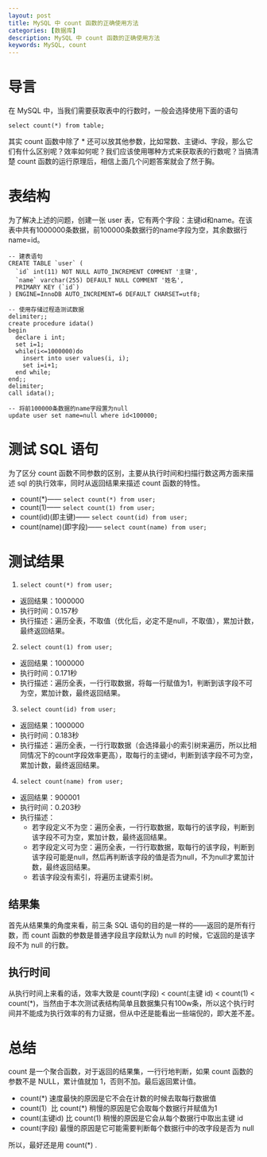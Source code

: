 ```yaml
---
layout: post
title: MySQL 中 count 函数的正确使用方法
categories: [数据库]
description: MySQL 中 count 函数的正确使用方法
keywords: MySQL, count
---
```


# 导言
在 MySQL 中，当我们需要获取表中的行数时，一般会选择使用下面的语句
````
select count(*) from table;
````
其实 count 函数中除了 * 还可以放其他参数，比如常数、主键id、字段，那么它们有什么区别呢？效率如何呢？我们应该使用哪种方式来获取表的行数呢？当搞清楚 count 函数的运行原理后，相信上面几个问题答案就会了然于胸。

# 表结构
为了解决上述的问题，创建一张 user 表，它有两个字段：主键id和name。在该表中共有1000000条数据，前100000条数据行的name字段为空，其余数据行name=id。

````
-- 建表语句
CREATE TABLE `user` (
  `id` int(11) NOT NULL AUTO_INCREMENT COMMENT '主键',
  `name` varchar(255) DEFAULT NULL COMMENT '姓名',
  PRIMARY KEY (`id`)
) ENGINE=InnoDB AUTO_INCREMENT=6 DEFAULT CHARSET=utf8;

-- 使用存储过程造测试数据
delimiter;;
create procedure idata()
begin 
  declare i int; 
  set i=1; 
  while(i<=1000000)do 
    insert into user values(i, i);
    set i=i+1; 
  end while;
end;;
delimiter;
call idata();

-- 将前100000条数据的name字段置为null
update user set name=null where id<100000;
````

# 测试 SQL 语句
为了区分 count 函数不同参数的区别，主要从执行时间和扫描行数这两方面来描述 sql 的执行效率，同时从返回结果来描述 count 函数的特性。

- count(*)—— `select count(*) from user;`
- count(1)—— `select count(1) from user;`
- count(id)(即主键)—— `select count(id) from user;`
- count(name)(即字段)—— `select count(name) from user;`

# 测试结果
1. `select count(*) from user;`
  - 返回结果：1000000
  - 执行时间：0.157秒
  - 执行描述：遍历全表，不取值（优化后，必定不是null，不取值），累加计数，最终返回结果。
2. `select count(1) from user;`
  - 返回结果：1000000
  - 执行时间：0.171秒
  - 执行描述：遍历全表，一行行取数据，将每一行赋值为1，判断到该字段不可为空，累加计数，最终返回结果。
3. `select count(id) from user;`
  - 返回结果：1000000
  - 执行时间：0.183秒
  - 执行描述：遍历全表，一行行取数据（会选择最小的索引树来遍历，所以比相同情况下的count字段效率更高），取每行的主键id，判断到该字段不可为空，累加计数，最终返回结果。
4. `select count(name) from user;`
  - 返回结果：900001
  - 执行时间：0.203秒
  - 执行描述：
      - 若字段定义不为空：遍历全表，一行行取数据，取每行的该字段，判断到该字段不可为空，累加计数，最终返回结果。
      - 若字段定义可为空：遍历全表，一行行取数据，取每行的该字段，判断到该字段可能是null，然后再判断该字段的值是否为null，不为null才累加计数，最终返回结果。
      - 若该字段没有索引，将遍历主键索引树。

## 结果集
首先从结果集的角度来看，前三条 SQL 语句的目的是一样的——返回的是所有行数，而 count 函数的参数是普通字段且字段默认为 null 的时候，它返回的是该字段不为 null 的行数。

## 执行时间
从执行时间上来看的话，效率大致是 count(字段) < count(主键 id) < count(1) < count(*)，当然由于本次测试表结构简单且数据集只有100w条，所以这个执行时间并不能成为执行效率的有力证据，但从中还是能看出一些端倪的，即大差不差。

# 总结
count 是一个聚合函数，对于返回的结果集，一行行地判断，如果 count 函数的参数不是 NULL，累计值就加 1，否则不加。最后返回累计值。

- count(*) 速度最快的原因是它不会在计数的时候去取每行数据值
- count(1）比 count(*) 稍慢的原因是它会取每个数据行并赋值为1
- count(主键id) 比 count(1) 稍慢的原因是它会从每个数据行中取出主键 id
- count(字段) 最慢的原因是它可能需要判断每个数据行中的改字段是否为 null

所以，最好还是用 count(*) .